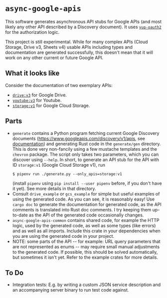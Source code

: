 # `async-google-apis`

This software generates asynchronous API stubs for Google APIs (and most likely
any other API described by a Discovery document). It uses
[`yup-oauth2`](https://github.com/dermesser/yup-oauth2) for the authorization
logic.

This project is still experimental. While for many complex APIs (Cloud Storage,
Drive v3, Sheets v4) usable APIs including types and documentation are generated
successfully, this doesn't mean that it will work on any other current or future
Google API.

## What it looks like

Consider the documentation of two exemplary APIs:

* [`drive:v3`](https://borgac.net/~lbo/doc/target/doc/drive_example/drive_v3_types/) for Google Drive.
* [`youtube:v3`](https://borgac.net/~lbo/doc/target/doc/youtube_example/youtube_v3_types/) for Youtube.
* [`storage:v1`](https://borgac.net/~lbo/doc/target/doc/gcs_example/storage_v1_types/)
for Google Cloud Storage.

## Parts

* `generate` contains a Python program fetching current Google Discovery documents
  (https://www.googleapis.com/discovery/v1/apis, see
   [documentation](https://developers.google.com/discovery/v1/reference)) and
  generating Rust code in the `generate/gen` directory. This is done very
  non-fancily using a few mustache templates and the `chevron` package. The script
  only takes two parameters, which you can discover using `--help`. In short, to
  generate an API stub for the API with ID `storage:v1` (Google Cloud Storage v1),
  run
  ```shell
  $ pipenv run ./generate.py --only_apis=storage:v1
  ```
  (install `pipenv` using `pip install --user pipenv` before, if you don't have it
  yet). See more details in that directory.
* Consult `drive_example` or `gcs_example` for simple but useful examples of
  using the generated code. As you can see, it is reasonably easy! Use `cargo doc`
  to generate the documentation for generated code, as the API comments is
  translated into Rust doc comments. I try keeping them up-to-date as the API of
  the generated code occasionally changes.
* `async-google-apis-common` contains shared code, for example the HTTP logic,
  used by the generated code, as well as some types (like errors) and as well as
  all imports. Include this crate in your dependencies when you are using
  the generated code in your project.
* NOTE: some parts of the API -- for example: URL query parameters that are not
  represented as enums -- may require small manual adjustments to the generated
  code. If possible, this should be solved automatically, but sometimes it isn't
  yet. Refer to the example crates for more details.

## To Do

* Integration tests: E.g. by writing a custom JSON service description and an
accompanying server binary to run test code against.
